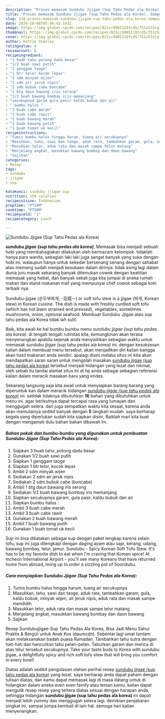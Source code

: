 ```yaml
---
description: "Proses memasak Sundubu Jjigae (Sup Tahu Pedas ala Korea), Sempurna"
title: "Proses memasak Sundubu Jjigae (Sup Tahu Pedas ala Korea), Sempurna"
slug: 528-proses-memasak-sundubu-jjigae-sup-tahu-pedas-ala-korea-sempurna
date: 2020-10-06T05:40:42.143Z
image: https://img-global.cpcdn.com/recipes/821cc9965119fcd5/751x532cq70/sundubu-jjigae-sup-tahu-pedas-ala-korea-foto-resep-utama.jpg
thumbnail: https://img-global.cpcdn.com/recipes/821cc9965119fcd5/751x532cq70/sundubu-jjigae-sup-tahu-pedas-ala-korea-foto-resep-utama.jpg
cover: https://img-global.cpcdn.com/recipes/821cc9965119fcd5/751x532cq70/sundubu-jjigae-sup-tahu-pedas-ala-korea-foto-resep-utama.jpg
author: Hattie Stanley
ratingvalue: 4
reviewcount: 8
recipeingredient:
- "3 buah tahu potong dadu besar"
- "1/2 buah sawi putih"
- "1 genggam taoge"
- "1 btr telor kocok lepas"
- "2 sdm minyak wijen"
- "2 sdm air jeruk nipis"
- "2 sdm bubuk cabe boncabe"
- "1 btg daun bawang iris serong"
- "1/2 buah bawang bombay iris memanjang"
- "secukupnya garam gula pasir kaldu bubuk dan air"
- " bumbu halus "
- "3 buah cabe merah"
- "3 buah cabe rawit"
- "2 buah bawang merah"
- "1 buah bawang putih"
- "1 buah tomat uk kecil"
recipeinstructions:
- "Tumis bumbu halus hingga harum, tuang air secukupnya"
- "Masukkan, tahu, sawi dan taoge, aduk rata, tambahkan garam, gula, kaldu bubuk, minyak wijen, air jeruk nipis, aduk rata dan masak sampe mendidih"
- "Masukkan telor, aduk rata dan masak sampe telor matang"
- "Menjelang angkat, masukkan bawang bombay dan daun bawang"
- "Sajikan"
categories:
- Resep
tags:
- sundubu
- jjigae
- sup

katakunci: sundubu jjigae sup 
nutrition: 150 calories
recipecuisine: Indonesian
preptime: "PT18M"
cooktime: "PT50M"
recipeyield: "1"
recipecategory: Lunch

---
```



![Sundubu Jjigae (Sup Tahu Pedas ala Korea)](https://img-global.cpcdn.com/recipes/821cc9965119fcd5/751x532cq70/sundubu-jjigae-sup-tahu-pedas-ala-korea-foto-resep-utama.jpg)

<b><i>sundubu jjigae (sup tahu pedas ala korea)</i></b>, Memasak bisa menjadi sebuah hobi yang membahagiakan dilakukan oleh bermacam kelompok. tidaklah hanya para wanita, sebagian laki laki juga sangat banyak yang suka dengan hobi ini. walaupun hanya untuk sekedar bersenang senang dengan sahabat atau memang sudah menjadi kesukaan dalam dirinya. tidak asing lagi dalam dunia juru masak sekarang banyak ditemukan cowok dengan keahlian memasak yang hebat, dan banyak sekali juga kita jumpai di aneka rumah makan dan stand makanan mall yang mempunyai chef cowok sebagai koki terbaik nya.

Sundubu-jjigae (순두부찌개, -豆腐--) or soft tofu stew is a jjigae (찌개, Korean stew) in Korean cuisine. The dish is made with freshly curdled soft tofu (which has not been strained and pressed), vegetables, sometimes mushrooms, onion, optional seafood. Membuat Sundubu Jjigae atau sup tahu pedas ala Korea tidak lah sulit.

Baik, kita awali ke hal bumbu bumbu menu <i>sundubu jjigae (sup tahu pedas ala korea)</i>. di tengah tengah rutinitas kita, kemungkinan akan terasa menyenangkan apabila sejenak anda menyisihkan sebagian waktu untuk memasak sundubu jjigae (sup tahu pedas ala korea) ini. dengan kesuksesan kalian dalam membuat menu tersebut, akan menjadikan diri kalian bangga akan hasil makanan anda sendiri. apalagi disini melalui situs ini kita akan mendapatkan saran saran untuk mengolah masakan <u>sundubu jjigae (sup tahu pedas ala korea)</u> tersebut menjadi hidangan yang lezat dan nikmat, oleh sebab itu tandai alamat situs ini di hp anda sebagai sebagian referensi kalian dalam meracik masakan baru yang endes.


Sekarang langsung saja kita awali untuk menyiapkan barang barang yang diperuntuk kan dalam meracik hidangan <u><i>sundubu jjigae (sup tahu pedas ala korea)</i></u> ini. setidak tidaknya dibutuhkan <b>16</b> bahan yang dibutuhkan untuk menu ini. agar berikutnya dapat tercapai rasa yang lumayan dan menggugah selera. dan juga sempatkan waktu kita sesaat, karena anda akan memulainya sedikit banyak dengan <b>5</b> langkah mudah. saya berharap segala yang diperlukan sudah kita siapkan disini, Baiklah mari kita buat dengan mengamati dulu bahan bahan dibawah ini.

<!--inarticleads1-->

##### Bahan pokok dan bumbu-bumbu yang digunakan untuk pembuatan Sundubu Jjigae (Sup Tahu Pedas ala Korea):

1. Siapkan 3 buah tahu, potong dadu besar
1. Gunakan 1/2 buah sawi putih
1. Siapkan 1 genggam taoge
1. Siapkan 1 btr telor, kocok lepas
1. Ambil 2 sdm minyak wijen
1. Sediakan 2 sdm air jeruk nipis
1. Sediakan 2 sdm bubuk cabe (boncabe)
1. Ambil 1 btg daun bawang iris serong
1. Sediakan 1/2 buah bawang bombay iris memanjang
1. Siapkan secukupnya garam, gula pasir, kaldu bubuk dan air
1. Siapkan  bumbu halus :
1. Ambil 3 buah cabe merah
1. Ambil 3 buah cabe rawit
1. Gunakan 2 buah bawang merah
1. Ambil 1 buah bawang putih
1. Gunakan 1 buah tomat uk kecil


Sup ini bisa dikatakan sebagai sup dengan paket lengkap karena selain tofu, sup ini juga dilengkapi dengan daging ayam atau sapi, kerang, udang, bawang bombay, telur, jamur. Sundubu - Spicy Korean Soft Tofu Stew. It&#39;s has to be my favorite dish to eat when I&#39;m craving that Korean spice! At Incheon International Airport - you&#39;ll see many Koreans that have returned home from abroad, lining up to order a sizzling pot of Soondubu. 

<!--inarticleads2-->

##### Cara menyiapkan Sundubu Jjigae (Sup Tahu Pedas ala Korea):

1. Tumis bumbu halus hingga harum, tuang air secukupnya
1. Masukkan, tahu, sawi dan taoge, aduk rata, tambahkan garam, gula, kaldu bubuk, minyak wijen, air jeruk nipis, aduk rata dan masak sampe mendidih
1. Masukkan telor, aduk rata dan masak sampe telor matang
1. Menjelang angkat, masukkan bawang bombay dan daun bawang
1. Sajikan


Resep Sundubujjigae-Sup Tahu Pedas Ala Korea, Bisa Jadi Menu Sahur Praktis &amp; Bergizi untuk Anak Kos (daumcdn). Sebentar lagi umat Ismlam akan melaksanakan badah puasa Ramadan. Tambahkan tahu sutra dengan hati-hati dan hancurkan tahu pelan-pelan. Taburkan garam dan merica di atas telur tersebut secukupnya. Take your taste buds to Korea with sundubu jjigae, a delightfully spicy and rich soft tofu stew that will bring you comfort in every bowl! 

Diatas adalah sedikit pengulasan olahan perihal resep <u>sundubu jjigae (sup tahu pedas ala korea)</u> yang lezat. saya berharap anda dapat paham dengan tulisan diatas, dan kamu dapat memasak lagi di masa datang untuk di hidangkan dalam aneka even even family atau teman kamu. kalian dapat mengulik resep resep yang tertera diatas sesuai dengan harapan anda, sehingga hidangan <b>sundubu jjigae (sup tahu pedas ala korea)</b> ini dapat menjadi lebih yummy dan menggugah selera lagi. demikian penjabaran singkat ini, sampai jumpa kembali di lain hal. semoga hari kalian menyenangkan.
